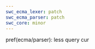 ```yaml
---
swc_ecma_lexer: patch
swc_ecma_parser: patch
swc_core: minor
---
```


pref(ecma/parser): less query cur

